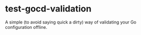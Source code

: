 test-gocd-validation
====================

A simple (to avoid saying quick a dirty) way of validating your Go configuration offline.
